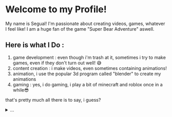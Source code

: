 # Welcome to my Profile!

My name is Segual! I'm passionate about creating videos, games, whatever I feel like! I am a huge fan of the game "Super Bear Adventure" aswell.

## Here is what I Do :
1. game development : even though i'm trash at it, sometimes i try to make games, even if they don't turn out well! 😅
2. content creation : i make videos, even sometimes containing animations!
3. animation, i use the popular 3d program called "blender" to create my animations
4. gaming : yes, i do gaming, i play a bit of minecraft and roblox once in a while😎

that's pretty much all there is to say, i guess?

<details>
  <summary>...</summary>
  [test](https://github.com/Segually/Segually/blob/main/3DES/%5C)
</details>
